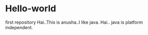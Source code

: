 # Hello-world
first repository
Hai..This is anusha..I like java.
Hai.. java is platform independent.
